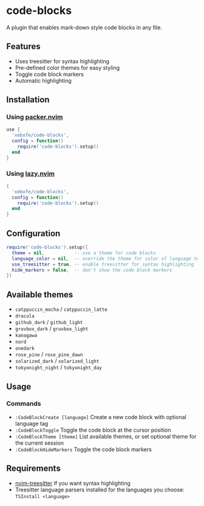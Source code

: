 # code-blocks

A plugin that enables mark-down style code blocks in any file.

## Features
- Uses treesitter for syntax highlighting
- Pre-defined color themes for easy styling
- Toggle code block markers
- Automatic highlighting

## Installation

### Using [packer.nvim](https://github.com/wbthomason/packer.nvim)

```lua
use {
  'xebxfe/code-blocks',
  config = function()
    require('code-blocks').setup()
  end
}
```

### Using [lazy.nvim](https://github.com/folke/lazy.nvim)

```lua
{
  'xebxfe/code-blocks',
  config = function()
    require('code-blocks').setup()
  end
}
```

## Configuration

```lua
require('code-blocks').setup({
  theme = nil,           -- use a theme for code blocks
  language_color = nil,  -- override the theme for color of language text
  use_treesitter = true, -- enable treesitter for syntax highlighting
  hide_markers = false,  -- don't show the code block markers
})
```

## Available themes

- `catppuccin_mocha` / `catppuccin_latte`
- `dracula`
- `github_dark` / `github_light`
- `gruvbox_dark` / `gruvbox_light`
- `kanagawa`
- `nord`
- `onedark`
- `rose_pine` / `rose_pine_dawn`
- `solarized_dark` / `solarized_light`
- `tokyonight_night` / `tokyonight_day`

## Usage

### Commands

- `:CodeBlockCreate [language]` Create a new code block with optional language tag
- `:CodeBlockToggle` Toggle the code block at the cursor position
- `:CodeBlockTheme [theme]` List available themes, or set optional theme for the current session
- `:CodeBlockHideMarkers` Toggle the code block markers

## Requirements
- [nvim-treesitter](https://github.com/nvim-treesitter/nvim-treesitter) If you want syntax highlighting
- Treesitter language parsers installed for the languages you choose: `TSInstall <language>`




